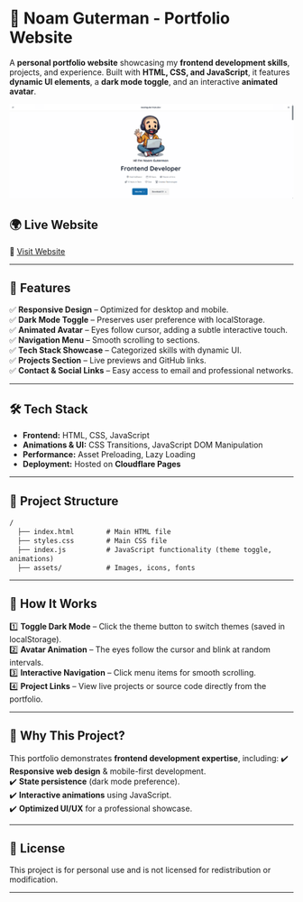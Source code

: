 # 🚀 Noam Guterman - Portfolio Website

A **personal portfolio website** showcasing my **frontend development skills**, projects, and experience. Built with **HTML, CSS, and JavaScript**, it features **dynamic UI elements**, a **dark mode toggle**, and an interactive **animated avatar**.

![Portfolio Banner](https://raw.githubusercontent.com/noamguterman/Portfolio/refs/heads/main/website-preview.png)

## 🌍 Live Website  
🔗 [Visit Website](https://noamguterman.dev)

---

## 📝 Features
✅ **Responsive Design** – Optimized for desktop and mobile.  
✅ **Dark Mode Toggle** – Preserves user preference with localStorage.  
✅ **Animated Avatar** – Eyes follow cursor, adding a subtle interactive touch.  
✅ **Navigation Menu** – Smooth scrolling to sections.  
✅ **Tech Stack Showcase** – Categorized skills with dynamic UI.  
✅ **Projects Section** – Live previews and GitHub links.  
✅ **Contact & Social Links** – Easy access to email and professional networks.  

---

## 🛠️ Tech Stack
- **Frontend:** HTML, CSS, JavaScript  
- **Animations & UI:** CSS Transitions, JavaScript DOM Manipulation  
- **Performance:** Asset Preloading, Lazy Loading  
- **Deployment:** Hosted on **Cloudflare Pages**  

---

## 📂 Project Structure
```
/
  ├── index.html        # Main HTML file
  ├── styles.css        # Main CSS file
  ├── index.js          # JavaScript functionality (theme toggle, animations)
  ├── assets/           # Images, icons, fonts
```

---

## 🎯 How It Works
1️⃣ **Toggle Dark Mode** – Click the theme button to switch themes (saved in localStorage).  
2️⃣ **Avatar Animation** – The eyes follow the cursor and blink at random intervals.  
3️⃣ **Interactive Navigation** – Click menu items for smooth scrolling.  
4️⃣ **Project Links** – View live projects or source code directly from the portfolio.  

---

## 🌟 Why This Project?
This portfolio demonstrates **frontend development expertise**, including:
✔️ **Responsive web design** & mobile-first development.  
✔️ **State persistence** (dark mode preference).  
✔️ **Interactive animations** using JavaScript.  
✔️ **Optimized UI/UX** for a professional showcase.  

---

## 🐝 License
This project is for personal use and is not licensed for redistribution or modification.  

---

